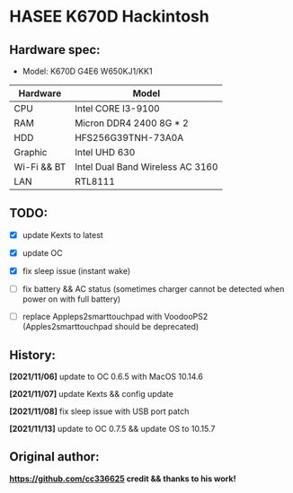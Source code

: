 # HASEE K670D Hackintosh



## Hardware spec:

- Model: K670D G4E6 W650KJ1/KK1

| Hardware    | Model                            |
| ----------- | -------------------------------- |
| CPU         | Intel CORE I3-9100               |
| RAM         | Micron DDR4 2400 8G * 2          |
| HDD         | HFS256G39TNH-73A0A               |
| Graphic     | Intel UHD 630                    |
| Wi-Fi && BT | Intel Dual Band Wireless AC 3160 |
| LAN         | RTL8111                          |



## TODO:

- [x] update Kexts to latest
- [x] update OC
- [x] fix sleep issue (instant wake)
- [ ] fix battery && AC status (sometimes charger cannot be detected when power on with full battery)
- [ ] replace Appleps2smarttouchpad with VoodooPS2 (Apples2smarttouchpad should be deprecated)




## History: 

**[2021/11/06]** update to OC 0.6.5 with MacOS 10.14.6


**[2021/11/07]** update Kexts && config update


**[2021/11/08]** fix sleep issue with USB port patch

**[2021/11/13]** update to OC 0.7.5 && update OS to 10.15.7



## Original author: 

**https://github.com/cc336625 credit && thanks to his work!**